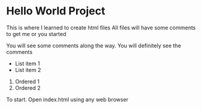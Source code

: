 # Hello World Project
This is where I learned to create html files
All files will have some comments to get me or you started

You will see some comments along the way.
You will definitely see the comments

- List item 1
- List item 2

1. Ordered 1
2. Ordered 2

To start. Open index.html using any web browser
